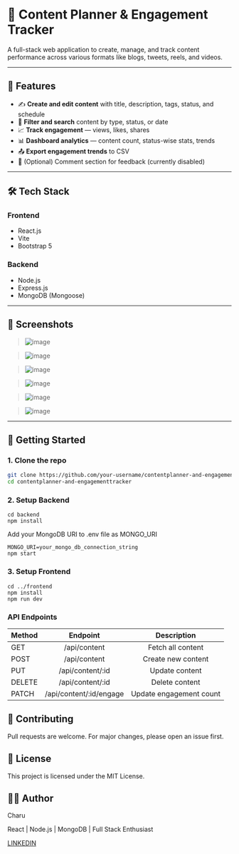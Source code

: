 # 🧠 Content Planner & Engagement Tracker

A full-stack web application to create, manage, and track content performance across various formats like blogs, tweets, reels, and videos.

---

## 🚀 Features

- ✍️ **Create and edit content** with title, description, tags, status, and schedule
- 🧾 **Filter and search** content by type, status, or date
- 📈 **Track engagement** — views, likes, shares
- 📊 **Dashboard analytics** — content count, status-wise stats, trends
- 📤 **Export engagement trends** to CSV
- 💬 (Optional) Comment section for feedback (currently disabled)

---

## 🛠️ Tech Stack

### Frontend
- React.js
- Vite
- Bootstrap 5

### Backend
- Node.js
- Express.js
- MongoDB (Mongoose)

---

## 📸 Screenshots

>![image](https://github.com/user-attachments/assets/53fd85d5-552c-4724-b940-4b0eebe82601)

>![image](https://github.com/user-attachments/assets/e1558e9b-ec0a-4cf9-9ce1-4d4d68ebaef5)

>![image](https://github.com/user-attachments/assets/9213e61d-fcc1-4508-80a6-31676e51e9f8)

>![image](https://github.com/user-attachments/assets/2da33940-5514-4469-8e0b-c96ebab9c1a2)

>![image](https://github.com/user-attachments/assets/23fe6c11-87e3-4a70-ab7a-d7afe1c43889)

>![image](https://github.com/user-attachments/assets/9d0a21ce-b558-4d69-98a1-9bca83dbf4ce)


---

## 🧪 Getting Started

### 1. Clone the repo
```bash
git clone https://github.com/your-username/contentplanner-and-engagementtracker.git
cd contentplanner-and-engagementtracker
```
### 2. Setup Backend
```
cd backend
npm install
```
Add your MongoDB URI to .env file as MONGO_URI
```env 
MONGO_URI=your_mongo_db_connection_string
npm start
```
### 3. Setup Frontend
```
cd ../frontend
npm install
npm run dev
```

### API Endpoints
| Method  | Endpoint | Description |
| ------------- |:-----------------------:|:----------------------:|
| GET           | /api/content            | Fetch all content      |
| POST          | /api/content            | Create new content     |
| PUT           | /api/content/:id        | Update content         |
| DELETE        | /api/content/:id        | Delete content         |
| PATCH         | /api/content/:id/engage | Update engagement count|

## 🤝 Contributing
Pull requests are welcome. For major changes, please open an issue first.

## 📄 License
This project is licensed under the MIT License.

## 👩‍💻 Author
Charu

React | Node.js | MongoDB | Full Stack Enthusiast

[LINKEDIN](https://www.linkedin.com/in/charu-tamar/)
